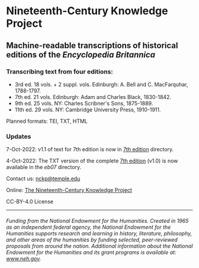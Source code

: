 # Nineteenth-Century Knowledge Project

## Machine-readable transcriptions of historical editions of the _Encyclopedia Britannica_ 

### Transcribing text from four editions:

  * 3rd ed. 18 vols. + 2 suppl. vols. Edinburgh: A. Bell and C. MacFarquhar, 1788-1797. 
 * 7th ed. 21 vols. Edinburgh: Adam and Charles Black, 1830-1842.
 * 9th ed. 25 vols. NY: Charles Scribner's Sons, 1875-1889.
 * 11th ed. 29 vols. NY: Cambridge University Press, 1910-1911.

Planned formats: TEI, TXT, HTML

### Updates

7-Oct-2022: v1.1 of text for 7th edition is now in [7th edition](https://github.com/TU-plogan/KnowledgeProject/tree/main/eb07) directory.

4-Oct-2022: The TXT version of the complete [7th edition](https://github.com/TU-plogan/KnowledgeProject/tree/main/eb07) (v1.0) is now available in the _eb07_ directory.

Contact us: [nckp@temple.edu](mailto:nckp@temple.edu)

Online: [The Nineteenth-Century Knowledge Project](https://tu-plogan.github.io/)

CC-BY-4.0 License

---

###### Funding from the National Endowment for the Humanities. Created in 1965 as an independent federal agency, the National Endowment for the Humanities supports research and learning in history, literature, philosophy, and other areas of the humanities by funding selected, peer-reviewed proposals from around the nation. Additional information about the National Endowment for the Humanities and its grant programs is available at: www.neh.gov. 
